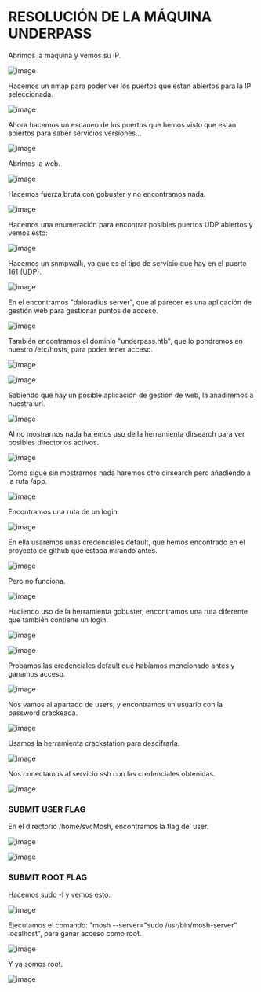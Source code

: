 # RESOLUCIÓN DE LA MÁQUINA UNDERPASS

Abrimos la máquina y vemos su IP.

![image](https://github.com/user-attachments/assets/0faeffa1-175e-442b-94cc-3ead92c1c1e3)

Hacemos un nmap para poder ver los puertos que estan abiertos para la IP seleccionada.

![image](https://github.com/user-attachments/assets/ae3e5261-2d5d-413e-a66b-eee752c3ae5d)

Ahora hacemos un escaneo de los puertos que hemos visto que estan abiertos para saber servicios,versiones...

![image](https://github.com/user-attachments/assets/39d63f27-2bf7-466c-bce4-1ff5de93b604)

Abrimos la web.

![image](https://github.com/user-attachments/assets/c67df07c-7ff9-4b21-96e8-5c9cf00a1986)

Hacemos fuerza bruta con gobuster y no encontramos nada.

![image](https://github.com/user-attachments/assets/d71a9d90-2250-4573-ad37-2781b9179f94)

Hacemos una enumeración para encontrar posibles puertos UDP abiertos y vemos esto: 

![image](https://github.com/user-attachments/assets/8f588dc1-3c41-4fc0-9cfd-ccf97b0db62e)

Hacemos un snmpwalk, ya que es el tipo de servicio que hay en el puerto 161 (UDP).

![image](https://github.com/user-attachments/assets/34509378-f749-4b26-8b0d-661a812370fb)

En el encontramos "daloradius server", que al parecer es una aplicación de gestión web para gestionar puntos de acceso.

![image](https://github.com/user-attachments/assets/d1f70681-7cc1-43af-8424-9387821ef3cc)

También encontramos el dominio "underpass.htb", que lo pondremos en nuestro /etc/hosts, para poder tener acceso.

![image](https://github.com/user-attachments/assets/fbeced47-fe5a-41d7-affb-27c018a238d6)

![image](https://github.com/user-attachments/assets/881ac612-7fa9-4389-a51e-b9705682a27e)

Sabiendo que hay un posible aplicación de gestión de web, la añadiremos a nuestra url.

![image](https://github.com/user-attachments/assets/32846429-bee4-4b00-8754-580dd0448428)

Al no mostrarnos nada haremos uso de la herramienta dirsearch para ver posibles directorios activos.

![image](https://github.com/user-attachments/assets/809fc4ff-baa9-4c7f-80a2-b94bb779be12)

Como sigue sin mostrarnos nada haremos otro dirsearch pero añadiendo a la ruta /app.

![image](https://github.com/user-attachments/assets/15aaa782-c975-4a57-a43b-abb1dcf04d5c)

Encontramos una ruta de un login.

![image](https://github.com/user-attachments/assets/5423b89f-0306-4e7e-b416-ae553e6a3104)

En ella usaremos unas credenciales default, que hemos encontrado en el proyecto de github que estaba mirando antes.

![image](https://github.com/user-attachments/assets/7ebe8d61-0ff2-4886-a474-b0199365da5d)

Pero no funciona.

![image](https://github.com/user-attachments/assets/55dd5ad4-9550-4750-85c1-c25afbedd868)

Haciendo uso de la herramienta gobuster, encontramos una ruta diferente que también contiene un login.

![image](https://github.com/user-attachments/assets/7f842974-d44e-4967-ab17-79664e2b51f9)

![image](https://github.com/user-attachments/assets/cd306ec5-de50-45aa-aa45-ab7603549556)

Probamos las credenciales default que habíamos mencionado antes y ganamos acceso.

![image](https://github.com/user-attachments/assets/19d715e3-8821-4a22-93db-49f239ac5092)

Nos vamos al apartado de users, y encontramos un usuario con la password crackeada.

![image](https://github.com/user-attachments/assets/05817ce3-2b9b-42d6-95da-7e57958dd151)

Usamos la herramienta crackstation para descifrarla.

![image](https://github.com/user-attachments/assets/6f14d7f2-7419-46f0-85dc-9ae5df719977)

Nos conectamos al servicio ssh con las credenciales obtenidas.

![image](https://github.com/user-attachments/assets/5323df31-1fb2-4a74-86fe-c0af76d53c87)

### SUBMIT USER FLAG

En el directorio /home/svcMosh, encontramos la flag del user.

![image](https://github.com/user-attachments/assets/21a915f8-9468-430a-9afb-98fa906404a0)

![image](https://github.com/user-attachments/assets/876c09c7-5fc9-46e9-9290-c42c2c863b3c)

### SUBMIT ROOT FLAG

Hacemos sudo -l y vemos esto: 

![image](https://github.com/user-attachments/assets/6d51813f-0957-4acf-a979-5fbadfd5ad2c)

Ejecutamos el comando: "mosh --server="sudo /usr/bin/mosh-server" localhost", para ganar acceso como root.

![image](https://github.com/user-attachments/assets/595c050c-c8fc-4ee1-aa41-f04e59ececc0)

Y ya somos root.

![image](https://github.com/user-attachments/assets/99c27875-8baa-4eab-a05b-235947978b2e)




